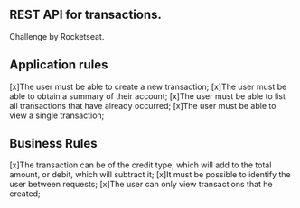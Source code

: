 ## REST API for transactions.
Challenge by Rocketseat.

## Application rules

[x]The user must be able to create a new transaction;
[x]The user must be able to obtain a summary of their account;
[x]The user must be able to list all transactions that have already occurred;
[x]The user must be able to view a single transaction;

## Business Rules
[x]The transaction can be of the credit type, which will add to the total amount, or debit, which will subtract it;
[x]It must be possible to identify the user between requests;
[x]The user can only view transactions that he created;

